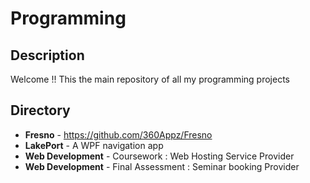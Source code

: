 # Programming


## Description
Welcome !! This the main repository of all my programming projects

## Directory
 * **Fresno** - https://github.com/360Appz/Fresno
 * **LakePort** - A WPF navigation app 
 * **Web Development** - Coursework : Web Hosting Service Provider
 * **Web Development** - Final Assessment : Seminar booking Provider
 


